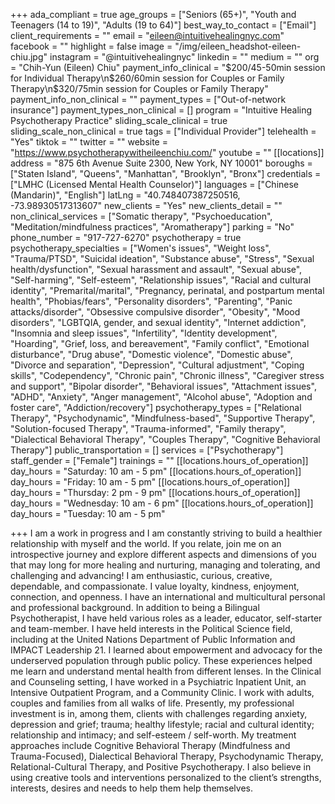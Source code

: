 +++
ada_compliant = true
age_groups = ["Seniors (65+)", "Youth and Teenagers (14 to 19)", "Adults (19 to 64)"]
best_way_to_contact = ["Email"]
client_requirements = ""
email = "eileen@intuitivehealingnyc.com"
facebook = ""
highlight = false
image = "/img/eileen_headshot-eileen-chiu.jpg"
instagram = "@intuitivehealingnyc"
linkedin = ""
medium = ""
org = "Chih-Yun (Eileen) Chiu"
payment_info_clinical = "$200/45-50min session for Individual Therapy\n$260/60min session for Couples or Family Therapy\n$320/75min session for Couples or Family Therapy"
payment_info_non_clinical = ""
payment_types = ["Out-of-network insurance"]
payment_types_non_clinical = []
program = "Intuitive Healing Psychotherapy Practice"
sliding_scale_clinical = true
sliding_scale_non_clinical = true
tags = ["Individual Provider"]
telehealth = "Yes"
tiktok = ""
twitter = ""
website = "https://www.psychotherapywitheileenchiu.com/"
youtube = ""
[[locations]]
address = "875 6th Avenue Suite 2300, New York, NY 10001"
boroughs = ["Staten Island", "Queens", "Manhattan", "Brooklyn", "Bronx"]
credentials = ["LMHC (Licensed Mental Health Counselor)"]
languages = ["Chinese (Mandarin)", "English"]
latLng = "40.748407387250516, -73.98930517313607"
new_clients = "Yes"
new_clients_detail = ""
non_clinical_services = ["Somatic therapy", "Psychoeducation", "Meditation/mindfulness practices", "Aromatherapy"]
parking = "No"
phone_number = "917-727-6270"
psychotherapy = true
psychotherapy_specialties = ["Women's issues", "Weight loss", "Trauma/PTSD", "Suicidal ideation", "Substance abuse", "Stress", "Sexual health/dysfunction", "Sexual harassment and assault", "Sexual abuse", "Self-harming", "Self-esteem", "Relationship issues", "Racial and cultural identity", "Premarital/marital", "Pregnancy, perinatal, and postpartum mental health", "Phobias/fears", "Personality disorders", "Parenting", "Panic attacks/disorder", "Obsessive compulsive disorder", "Obesity", "Mood disorders", "LGBTQIA, gender, and sexual identity", "Internet addiction", "Insomnia and sleep issues", "Infertility", "Identity development", "Hoarding", "Grief, loss, and bereavement", "Family conflict", "Emotional disturbance", "Drug abuse", "Domestic violence", "Domestic abuse", "Divorce and separation", "Depression", "Cultural adjustment", "Coping skills", "Codependency", "Chronic pain", "Chronic illness", "Caregiver stress and support", "Bipolar disorder", "Behavioral issues", "Attachment issues", "ADHD", "Anxiety", "Anger management", "Alcohol abuse", "Adoption and foster care", "Addiction/recovery"]
psychotherapy_types = ["Relational Therapy", "Psychodynamic", "Mindfulness-based", "Supportive Therapy", "Solution-focused Therapy", "Trauma-informed", "Family therapy", "Dialectical Behavioral Therapy", "Couples Therapy", "Cognitive Behavioral Therapy"]
public_transportation = []
services = ["Psychotherapy"]
staff_gender = ["Female"]
trainings = ""
[[locations.hours_of_operation]]
day_hours = "Saturday: 10 am - 5 pm"
[[locations.hours_of_operation]]
day_hours = "Friday: 10 am - 5 pm"
[[locations.hours_of_operation]]
day_hours = "Thursday: 2 pm - 9 pm"
[[locations.hours_of_operation]]
day_hours = "Wednesday: 10 am - 6 pm"
[[locations.hours_of_operation]]
day_hours = "Tuesday: 10 am - 5 pm"

+++
I am a work in progress and I am constantly striving to build a healthier relationship with myself and the world. If you relate, join me on an introspective journey and explore different aspects and dimensions of you that may long for more healing and nurturing, managing and tolerating, and challenging and advancing! I am enthusiastic, curious, creative, dependable, and compassionate. I value loyalty, kindness, enjoyment, connection, and openness. I have an international and multicultural personal and professional background. In addition to being a Bilingual Psychotherapist, I have held various roles as a leader, educator, self-starter and team-member. I have held interests in the Political Science field, including at the United Nations Department of Public Information and IMPACT Leadership 21. I learned about empowerment and advocacy for the underserved population through public policy. These experiences helped me learn and understand mental health from different lenses. In the Clinical and Counseling setting, I have worked in a Psychiatric Inpatient Unit, an Intensive Outpatient Program, and a Community Clinic. I work with adults, couples and families from all walks of life. Presently, my professional investment is in, among them, clients with challenges regarding anxiety, depression and grief; trauma; healthy lifestyle; racial and cultural identity; relationship and intimacy; and self-esteem / self-worth. My treatment approaches include Cognitive Behavioral Therapy (Mindfulness and Trauma-Focused), Dialectical Behavioral Therapy, Psychodynamic Therapy, Relational-Cultural Therapy, and Positive Psychotherapy. I also believe in using creative tools and interventions personalized to the client’s strengths, interests, desires and needs to help them help themselves.